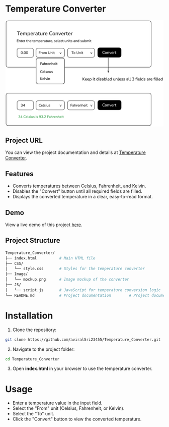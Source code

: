# Temperature Converter
![Alt Text](./Image/mockup.png)


## Project URL

You can view the project documentation and details at [Temperature Converter](https://roadmap.sh/projects/temperature-converter).

## Features

- Converts temperatures between Celsius, Fahrenheit, and Kelvin.
- Disables the "Convert" button until all required fields are filled.
- Displays the converted temperature in a clear, easy-to-read format.

## Demo

View a live demo of this project [here](https://roadmap.sh/projects/temperature-converter).

## Project Structure

```bash
Temperature_Converter/
├── index.html          # Main HTML file
├── CSS/
│   └── style.css       # Styles for the temperature converter
├── Image/
│   └── mockup.png      # Image mockup of the converter
├── JS/
│   └── script.js       # JavaScript for temperature conversion logic
└── README.md           # Project documentation        # Project documentation
```

# Installation

1. Clone the repository:

```bash
git clone https://github.com/aviralSri23455/Temperature_Converter.git

```

2. Navigate to the project folder:

```bash
cd Temperature_Converter

```

3. Open **index.html** in your browser to use the temperature converter.

# Usage
- Enter a temperature value in the input field.
- Select the "From" unit (Celsius, Fahrenheit, or Kelvin).
- Select the "To" unit.
- Click the "Convert" button to view the converted temperature.
